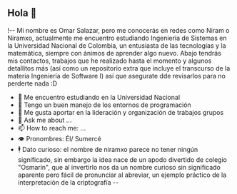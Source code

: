 ## Hola 🙂

!--
Mi nombre es Omar Salazar, pero me conocerás en redes como Niram o Niramxo, actualmente me encuentro estudiando Ingeniería de Sistemas en la Universidad Nacional de Colombia, un entusiasta de las tecnologías y la matemática, siempre con ánimos de aprender algo nuevo. Abajo tendrás mis contactos, trabajos que he realizado hasta el momento y algunos detallitos más (así como un repositorio extra que incluye el transcurso de la materia Ingeniería de Software I) así que asegurate dde revisarlos para no perderte nada :D 

- 🔭 Me encuentro estudiando en la Universidad Nacional
- 🌱 Tengo un buen manejo de los entornos de programación
- 👯 Me gusta aportar en la lideración y organización de trabajos grupos
- 💬 Ask me about ...
- 📫 How to reach me: ...
- 👁️ Pronombres: Él/ Sumercé
- 🕴 Dato curioso: el nombre de niramxo parece no tener ningún significado, sin embargo la idea nace de un apodo divertido de colegio "Osmarín", que al invertirlo nos da un nombre curioso sin significado aparente pero fácil de pronunciar al abreviar, un ejemplo práctico de la interpretación de la criptografía
--
